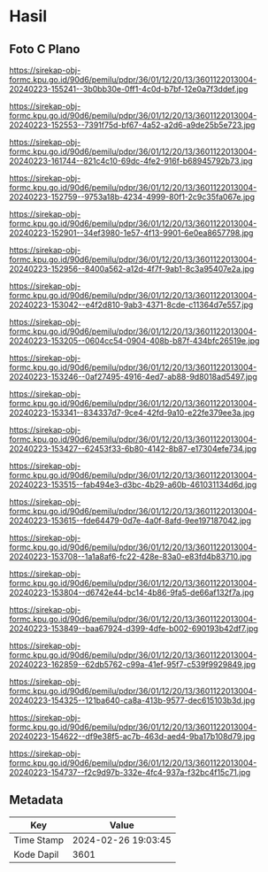 # Hasil

## Foto C Plano

https://sirekap-obj-formc.kpu.go.id/90d6/pemilu/pdpr/36/01/12/20/13/3601122013004-20240223-155241--3b0bb30e-0ff1-4c0d-b7bf-12e0a7f3ddef.jpg

https://sirekap-obj-formc.kpu.go.id/90d6/pemilu/pdpr/36/01/12/20/13/3601122013004-20240223-152553--7391f75d-bf67-4a52-a2d6-a9de25b5e723.jpg

https://sirekap-obj-formc.kpu.go.id/90d6/pemilu/pdpr/36/01/12/20/13/3601122013004-20240223-161744--821c4c10-69dc-4fe2-916f-b68945792b73.jpg

https://sirekap-obj-formc.kpu.go.id/90d6/pemilu/pdpr/36/01/12/20/13/3601122013004-20240223-152759--9753a18b-4234-4999-80f1-2c9c35fa067e.jpg

https://sirekap-obj-formc.kpu.go.id/90d6/pemilu/pdpr/36/01/12/20/13/3601122013004-20240223-152901--34ef3980-1e57-4f13-9901-6e0ea8657798.jpg

https://sirekap-obj-formc.kpu.go.id/90d6/pemilu/pdpr/36/01/12/20/13/3601122013004-20240223-152956--8400a562-a12d-4f7f-9ab1-8c3a95407e2a.jpg

https://sirekap-obj-formc.kpu.go.id/90d6/pemilu/pdpr/36/01/12/20/13/3601122013004-20240223-153042--e4f2d810-9ab3-4371-8cde-c11364d7e557.jpg

https://sirekap-obj-formc.kpu.go.id/90d6/pemilu/pdpr/36/01/12/20/13/3601122013004-20240223-153205--0604cc54-0904-408b-b87f-434bfc26519e.jpg

https://sirekap-obj-formc.kpu.go.id/90d6/pemilu/pdpr/36/01/12/20/13/3601122013004-20240223-153246--0af27495-4916-4ed7-ab88-9d8018ad5497.jpg

https://sirekap-obj-formc.kpu.go.id/90d6/pemilu/pdpr/36/01/12/20/13/3601122013004-20240223-153341--834337d7-9ce4-42fd-9a10-e22fe379ee3a.jpg

https://sirekap-obj-formc.kpu.go.id/90d6/pemilu/pdpr/36/01/12/20/13/3601122013004-20240223-153427--62453f33-6b80-4142-8b87-e17304efe734.jpg

https://sirekap-obj-formc.kpu.go.id/90d6/pemilu/pdpr/36/01/12/20/13/3601122013004-20240223-153515--fab494e3-d3bc-4b29-a60b-461031134d6d.jpg

https://sirekap-obj-formc.kpu.go.id/90d6/pemilu/pdpr/36/01/12/20/13/3601122013004-20240223-153615--fde64479-0d7e-4a0f-8afd-9ee197187042.jpg

https://sirekap-obj-formc.kpu.go.id/90d6/pemilu/pdpr/36/01/12/20/13/3601122013004-20240223-153708--1a1a8af6-fc22-428e-83a0-e83fd4b83710.jpg

https://sirekap-obj-formc.kpu.go.id/90d6/pemilu/pdpr/36/01/12/20/13/3601122013004-20240223-153804--d6742e44-bc14-4b86-9fa5-de66af132f7a.jpg

https://sirekap-obj-formc.kpu.go.id/90d6/pemilu/pdpr/36/01/12/20/13/3601122013004-20240223-153849--baa67924-d399-4dfe-b002-690193b42df7.jpg

https://sirekap-obj-formc.kpu.go.id/90d6/pemilu/pdpr/36/01/12/20/13/3601122013004-20240223-162859--62db5762-c99a-41ef-95f7-c539f9929849.jpg

https://sirekap-obj-formc.kpu.go.id/90d6/pemilu/pdpr/36/01/12/20/13/3601122013004-20240223-154325--121ba640-ca8a-413b-9577-dec615103b3d.jpg

https://sirekap-obj-formc.kpu.go.id/90d6/pemilu/pdpr/36/01/12/20/13/3601122013004-20240223-154622--df9e38f5-ac7b-463d-aed4-9ba17b108d79.jpg

https://sirekap-obj-formc.kpu.go.id/90d6/pemilu/pdpr/36/01/12/20/13/3601122013004-20240223-154737--f2c9d97b-332e-4fc4-937a-f32bc4f15c71.jpg


## Metadata

| Key        | Value               |
| ---------- | ------------------- |
| Time Stamp | 2024-02-26 19:03:45 |
| Kode Dapil | 3601                |



